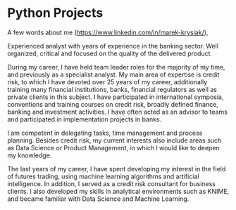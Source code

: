 # Python Projects

A few words about me (https://www.linkedin.com/in/marek-krysiak/),

Experienced analyst with years of experience in the banking sector. Well organized, critical and focused on the quality of the delivered product. 

During my career, I have held team leader roles for the majority of my time, and previously as a specialist analyst. My main area of expertise is credit risk, to which I have devoted over 25 years of my career, additionally training many financial institutions, banks, financial regulators as well as private clients in this subject. I have participated in international symposia, conventions and training courses on credit risk, broadly defined finance, banking and investment activities. I have often acted as an advisor to teams and participated in implementation projects in banks. 

I am competent in delegating tasks, time management and process planning. Besides credit risk, my current interests also include areas such as Data Science or Product Management, in which I would like to deepen my knowledge.

The last years of my career, I have spent developing my interest in the field of futures trading, using machine learning algorithms and artificial intelligence. In addition, I served as a credit risk consultant for business clients. I also developed my skills in analytical environments such as KNIME, and became familiar with Data Science and Machine Learning.
